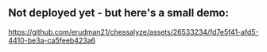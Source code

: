 ## Not deployed yet - but here's a small demo:

https://github.com/erudman21/chessalyze/assets/26533234/fd7e5f41-afd5-4410-be3a-ca5feeb423a6
